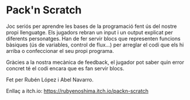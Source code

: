 # Pack'n Scratch

Joc seriós per aprendre les bases de la programació fent ús del nostre propi llenguatge.
Els jugadors rebran un input i un output explicat per diferents personatges. Han de fer servir blocs que representen funcions bàsiques (ús de variables, control de flux...) per arreglar el codi que els hi arriba o confeccionar el seu propi programa.

Gràcies a la nostra mecànica de feedback, el jugador pot saber quin error concret té el codi encara que es fan servir blocs.

Fet per Rubén López i Abel Navarro.

Enllaç a itch.io: https://rubyenoshima.itch.io/packn-scratch
